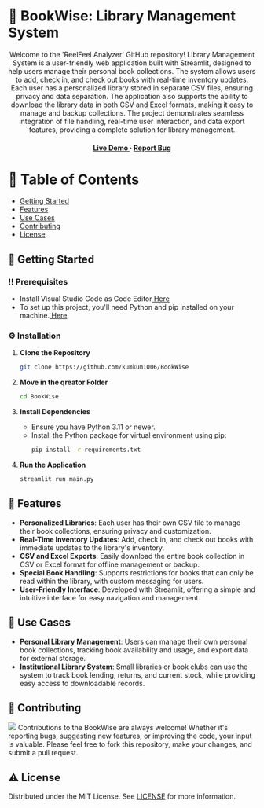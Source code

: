 # :star2: BookWise: Library Management System

<div align='center'>

<p>Welcome to the 'ReelFeel Analyzer' GitHub repository! Library Management System is a user-friendly web application built with Streamlit, designed to help users manage their personal book collections. The system allows users to add, check in, and check out books with real-time inventory updates. Each user has a personalized library stored in separate CSV files, ensuring privacy and data separation. The application also supports the ability to download the library data in both CSV and Excel formats, making it easy to manage and backup collections. The project demonstrates seamless integration of file handling, real-time user interaction, and data export features, providing a complete solution for library management.</p>

<h4> <a href="https://the-bookwise.streamlit.app/"> Live Demo </a> <span> · </span> <a href="https://github.com/kumkum1006/BookWise/issues"> Report Bug </a>

</div>

# :notebook_with_decorative_cover: Table of Contents

- [Getting Started](#toolbox-getting-started)
- [Features](#dart-features)
- [Use Cases](#compass-use-cases)
- [Contributing](#wave-contributing)
- [License](#warning-license)

## :toolbox: Getting Started

### :bangbang: Prerequisites

- Install Visual Studio Code as Code Editor<a href="https://code.visualstudio.com/Download"> Here</a>
- To set up this project, you'll need Python and pip installed on your machine.<a href="https://www.python.org/downloads/"> Here</a>

### :gear: Installation

1. **Clone the Repository**
   ```bash
   git clone https://github.com/kumkum1006/BookWise
   ```
2. **Move in the qreator Folder**
   ```bash
   cd BookWise
   ```
3. **Install Dependencies**

   - Ensure you have Python 3.11 or newer.
   - Install the Python package for virtual environment using pip:
     ```bash
     pip install -r requirements.txt
     ```

4. **Run the Application**
   ```bash
   streamlit run main.py
   ```

## :dart: Features

- **Personalized Libraries**: Each user has their own CSV file to manage their book collections, ensuring privacy and customization.
- **Real-Time Inventory Updates**: Add, check in, and check out books with immediate updates to the library's inventory.
- **CSV and Excel Exports**: Easily download the entire book collection in CSV or Excel format for offline management or backup.
- **Special Book Handling**: Supports restrictions for books that can only be read within the library, with custom messaging for users.
- **User-Friendly Interface**: Developed with Streamlit, offering a simple and intuitive interface for easy navigation and management.

## :compass: Use Cases

- **Personal Library Management**: Users can manage their own personal book collections, tracking book availability and usage, and export data for external storage.
- **Institutional Library System**: Small libraries or book clubs can use the system to track book lending, returns, and current stock, while providing easy access to downloadable records.

## :wave: Contributing

<img src="https://contrib.rocks/image?repo=Louis3797/awesome-readme-template" /> Contributions to the BookWise are always welcome! Whether it's reporting bugs, suggesting new features, or improving the code, your input is valuable. Please feel free to fork this repository, make your changes, and submit a pull request.

## :warning: License

Distributed under the MIT License. See <a href="https://github.com/kumkum1006/BookWise/blob/main/LICENSE">LICENSE</a> for more information.
